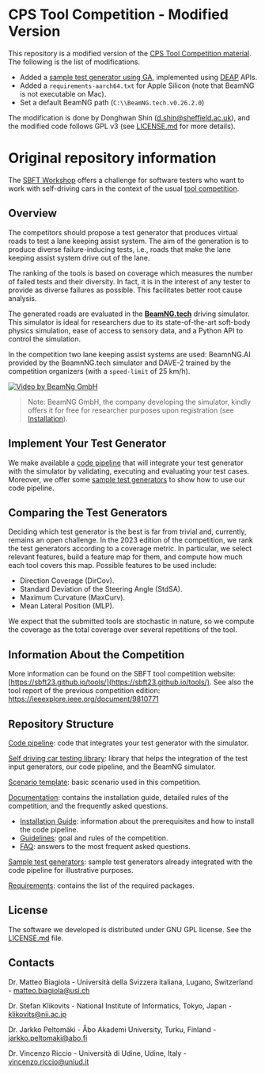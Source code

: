 # CPS Tool Competition - Modified Version

This repository is a modified version of the [CPS Tool Competition material](https://github.com/sbft-cps-tool-competition/cps-tool-competition). The following is the list of modifications.
- Added a [sample test generator using GA](/sample_test_generators/GA_test_generator.py), implemented using [DEAP](https://github.com/deap/deap) APIs.
- Added a `requirements-aarch64.txt` for Apple Silicon (note that BeamNG is not executable on Mac).
- Set a default BeamNG path (`C:\\BeamNG.tech.v0.26.2.0`)

The modification is done by Donghwan Shin (d.shin@sheffield.ac.uk), and the modified code follows GPL v3 (see [LICENSE.md](LICENSE.md) for more details). 


# Original repository information

The [SBFT Workshop](https://sbft23.github.io/) offers a challenge for software testers who want to work with self-driving cars in the context of the usual [tool competition](https://sbft23.github.io/tools/).

## Overview ##
The competitors should propose a test generator that produces virtual roads to test a lane keeping assist system. The aim of the generation is to produce diverse failure-inducing tests, i.e., roads that make the lane keeping assist system drive out of the lane. 

The ranking of the tools is based on coverage which measures the number of failed tests and their diversity. In fact, it is in the interest of any tester to provide as diverse failures as possible. This facilitates better root cause analysis. 

The generated roads are evaluated in the [**BeamNG.tech**](https://www.beamng.tech/) driving simulator.
This simulator is ideal for researchers due to its state-of-the-art soft-body physics simulation, ease of access to sensory data, and a Python API to control the simulation.

In the competition two lane keeping assist systems are used: BeamnNG.AI provided by the BeamnNG.tech simulator and DAVE-2 trained by the competition organizers (with a `speed-limit` of 25 km/h).

[![Video by BeamNg GmbH](https://github.com/BeamNG/BeamNGpy/raw/master/media/steering.gif)](https://github.com/BeamNG/BeamNGpy/raw/master/media/steering.gif)

>Note: BeamNG GmbH, the company developing the simulator, kindly offers it for free for researcher purposes upon registration (see [Installation](documentation/INSTALL.md)).

## Implement Your Test Generator ##
We make available a [code pipeline](code_pipeline) that will integrate your test generator with the simulator by validating, executing and evaluating your test cases. Moreover, we offer some [sample test generators](sample_test_generators/README.md) to show how to use our code pipeline.

## Comparing the Test Generators ##
Deciding which test generator is the best is far from trivial and, currently, remains an open challenge. In the 2023 edition of the competition, we rank the test generators according to a coverage metric. In particular, we select relevant features, build a feature map for them, and compute how much each tool covers this map. Possible features to be used include:

* Direction Coverage (DirCov).
* Standard Deviation of the Steering Angle (StdSA).
* Maximum Curvature (MaxCurv).
* Mean Lateral Position (MLP).

We expect that the submitted tools are stochastic in nature, so we compute the coverage as the total coverage over several repetitions of the tool.

## Information About the Competition ##
More information can be found on the SBFT tool competition website: [https://sbft23.github.io/tools/](https://sbft23.github.io/tools/). See also the tool report of the previous competition edition: <https://ieeexplore.ieee.org/document/9810771>

## Repository Structure ##
[Code pipeline](code_pipeline): code that integrates your test generator with the simulator.

[Self driving car testing library](self_driving): library that helps the integration of the test input generators, our code pipeline, and the BeamNG simulator.

[Scenario template](levels_template/tig): basic scenario used in this competition.

[Documentation](documentation/README.md): contains the installation guide, detailed rules of the competition, and the frequently asked questions.

* [Installation Guide](documentation/INSTALL.md): information about the prerequisites and how to install the code pipeline.
* [Guidelines](documentation/GUIDELINES.md): goal and rules of the competition.
* [FAQ](documentation/FAQ.md): answers to the most frequent asked questions.

[Sample test generators](sample_test_generators/README.md): sample test generators already integrated with the code pipeline for illustrative purposes.

[Requirements](requirements.txt): contains the list of the required packages.

## License ##
The software we developed is distributed under GNU GPL license. See the [LICENSE.md](LICENSE.md) file.

## Contacts ##

Dr. Matteo Biagiola  - Università della Svizzera italiana, Lugano, Switzerland - matteo.biagiola@usi.ch

Dr. Stefan Klikovits - National Institute of Informatics, Tokyo, Japan - klikovits@nii.ac.jp

Dr. Jarkko Peltomäki - Åbo Akademi University, Turku, Finland - jarkko.peltomaki@abo.fi

Dr. Vincenzo Riccio  - Università di Udine, Udine, Italy - vincenzo.riccio@uniud.it
